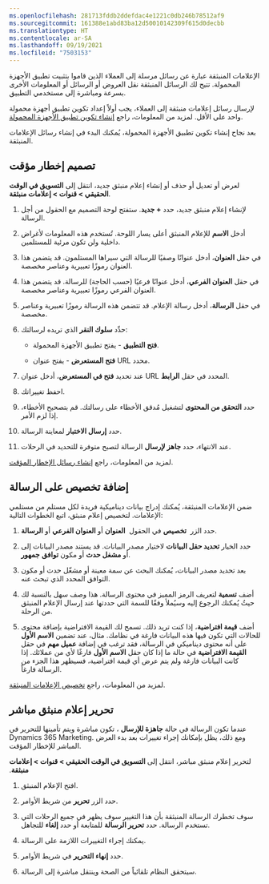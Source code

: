 ```yaml
---
ms.openlocfilehash: 281713fddb2ddefdac4e1221c0db246b78512af9
ms.sourcegitcommit: 161388e1abd83ba12d50010142309f615d0decbb
ms.translationtype: HT
ms.contentlocale: ar-SA
ms.lasthandoff: 09/19/2021
ms.locfileid: "7503153"
---
```

الإعلامات المنبثقة عبارة عن رسائل مرسلة إلى العملاء الذين قاموا بتثبيت تطبيق الأجهزة المحمولة. تتيح لك الرسائل المنبثقة نقل العروض أو الرسائل أو المعلومات الأخرى بسرعة ومباشرة إلى مستخدمي التطبيق.

لإرسال رسائل إعلامات منبثقة إلى العملاء، يجب أولاً إعداد تكوين تطبيق أجهزة محمولة واحد على الأقل. لمزيد من المعلومات، راجع [إنشاء تكوين تطبيق الأجهزة المحمولة](/dynamics365/marketing/real-time-marketing-push-notifications?azure-portal=true#create-a-mobile-app-configuration).

بعد نجاح إنشاء تكوين تطبيق الأجهزة المحمولة، يُمكنك البدء في إنشاء رسائل الإعلامات المنبثقة.

## <a name="design-a-push-notification"></a>تصميم إخطار مؤقت

لعرض أو تعديل أو حذف أو إنشاء إعلام منبثق جديد، انتقل إلى **التسويق في الوقت الحقيقي > قنوات > إعلامات منبثقة**.

1.  لإنشاء إعلام منبثق جديد، حدد **+ جديد**. ستفتح لوحة التصميم مع الحقول من أجل الرسالة.

1.  أدخل **الاسم** للإعلام المنبثق أعلى يسار اللوحة.
    تُستخدم هذه المعلومات لأغراض داخلية ولن تكون مرئية للمستلمين.

1.  في حقل **العنوان**، أدخل عنوانًا وصفيًا للرسالة التي سيراها المستلمون. قد يتضمن هذا العنوان ‏‫رموزًا تعبيرية‬ وعناصر مخصصة.

1.  في حقل **العنوان الفرعي**، أدخل عنوانًا فرعيًا (حسب الحاجة) للرسالة.
    قد يتضمن هذا العنوان الفرعي ‏‫رموزًا تعبيرية‬ وعناصر مخصصة.

1.  في حقل **الرسالة**، أدخل رسالة الإعلام. قد تتضمن هذه الرسالة ‏‫رموزًا تعبيرية‬ وعناصر مخصصة.

1.  حدِّد **سلوك النقر** الذي تريده لرسالتك:

    -   **فتح التطبيق** - يفتح تطبيق الأجهزة المحمولة.

    -   **فتح المستعرض** - يفتح عنوان URL محدد.

1.  عند تحديد **فتح في المستعرض**، أدخل عنوان URL المحدد في حقل **الرابط**.

1.  احفظ تغييراتك.

1.  حدد **التحقق من المحتوى** ‏‫لتشغيل مُدقق الأخطاء على رسالتك.‬
    قم بتصحيح الأخطاء، إذا لزم الأمر.

1.  حدد **إرسال الاختبار** لمعاينة الرسالة.

1.  عند الانتهاء، حدد **جاهز لإرسال** الرسالة لتصبح متوفرة للتحديد في الرحلات.

لمزيد من المعلومات، راجع [إنشاء رسائل الإخطار المؤقت](/dynamics365/marketing/real-time-marketing-push-notifications?azure-portal=true#create-push-notification-messages).

## <a name="add-personalization-to-your-message"></a>إضافة تخصيص على الرسالة

ضمن الإعلامات المنبثقة، يُمكنك إدراج بيانات ديناميكية فريدة لكل مستلم من مستلمي الإعلامات. لتخصيص إعلام منبثق، اتبع الخطوات التالية:

1.  حدد الزر  **تخصيص** في الحقول  **العنوان** أو **العنوان الفرعي** أو **الرسالة**.

1.  حدد الخيار **تحديد حقل البيانات** لاختيار مصدر البيانات. قد يستند مصدر البيانات إلى **جمهور‏‎** أو **مشغل حدث** أو مكون **توافق**.

1.  بعد تحديد مصدر البيانات، يُمكنك البحث عن سمة معينة أو مشغّل حدث أو مكون التوافق المحدد الذي تبحث عنه.

1.  أضف **تسمية** لتعريف الرمز المميز في محتوى الرسالة. هذا وصف سهل بالنسبة لك حيثُ يُمكنك الرجوع إليه وسيُملأ وفقًا للسمة التي حددتها عند إرسال الإعلام المنبثق من الرحلة.

1.  أضف **قيمة افتراضية**، إذا كنت تريد ذلك. تسمح لك القيمة الافتراضية بإضافة محتوى للحالات التي تكون فيها هذه البيانات فارغة في نظامك. مثال، عند تضمين **الاسم الأول** على أنه محتوى ديناميكي في الرسالة، فقد ترغب في إضافة **عميل مهم** في حقل **القيمة الافتراضية** في حالة ما إذا كان حقل **الاسم الأول** فارغًا لأي من عملائك. إذا كانت البيانات فارغة ولم يتم عرض أي قيمة افتراضية، فسيظهر هذا الجزء من الرسالة فارغاً.

لمزيد من المعلومات، راجع [تخصيص الإعلامات المنبثقة](/dynamics365/marketing/real-time-marketing-push-notifications?azure-portal=true#personalize-your-push-notifications).

## <a name="edit-a-live-push-notification"></a>تحرير إعلام منبثق مباشر

عندما تكون الرسالة في حالة **جاهزة للإرسال** ، تكون مباشرة ويتم تأمينها للتحرير في Dynamics 365 Marketing. ومع ذلك، يظل بإمكانك إجراء تغييرات بعد بدء العرض المباشر للإخطار المؤقت.

ل‏‫تحرير إعلام منبثق مباشر، انتقل إلى **التسويق في الوقت الحقيقي > قنوات > إعلامات منبثقة**.

1.  افتح الإعلام المنبثق.

1.  حدد الزر **تحرير** من شريط الأوامر.

1.  سوف تخطرك الرسالة المنبثقة بأن هذا التغيير سوف يظهر في جميع الرحلات التي تستخدم الرسالة. حدد **تحرير الرسالة** للمتابعة أو حدد **إلغاء** للتجاهل.

1.  يمكنك إجراء التغييرات اللازمة على الرسالة.

1.  حدد **إنهاء التحرير** في شريط الأوامر.

1.  سيتحقق النظام تلقائياً من الصحة وينتقل مباشرة إلى الرسالة.
